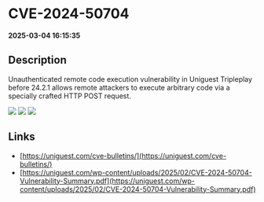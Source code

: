 # CVE-2024-50704

**2025-03-04 16:15:35**

## Description
Unauthenticated remote code execution vulnerability in Uniguest Tripleplay before 24.2.1 allows remote attackers to execute arbitrary code via a specially crafted HTTP POST request.

![](https://img.shields.io/static/v1?label=Score&message=10.0&color=red)
![](https://img.shields.io/static/v1?label=Severity&message=CRITICAL&color=red)
![](https://img.shields.io/static/v1?label=CWE&message=RCE&color=green)

## Links
- [https://uniguest.com/cve-bulletins/](https://uniguest.com/cve-bulletins/)
- [https://uniguest.com/wp-content/uploads/2025/02/CVE-2024-50704-Vulnerability-Summary.pdf](https://uniguest.com/wp-content/uploads/2025/02/CVE-2024-50704-Vulnerability-Summary.pdf)
